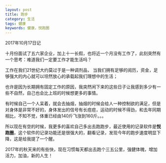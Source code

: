 ```yaml
---
layout: post
title: 跑步
category: 生活
tags: 健康
keywords: 健康，悦跑圈
---
```


2017年10月17日记

十月份面试了五六家企业，加上十一长假，也将近一个月没有工作了，此刻突然有一个思考：难道我们一定要工作才能生活吗？

工作在我们21世纪大约莫过于是一种调剂品， 当我们拥有足够的阅历，资金，足够强大的内心就可以坦然放心的承载起我们理想中的生活；

也许是因为长期拥有固定工作的原因，我突然闲下来的这些日子让我感到多少有一些不自然，自己也会比上班的时候想更多的事情。

有时候自己一个人呆着，就会去抽烟，抽烟的时候会给人一种控制欲的满足，但是对身体是非常不好的，身体发出的信号有长痘痘，运动的时候不得劲，和去年同期相比，不知不觉，体重已经由140斤飞涨到160斤。。。

所以现在有空的时候，我更多的喜欢自己多出去跑跑步，最近使用的记录软件是**悦跑圈**，这个软件的记录功能还是很强大的，翻看记录，发现今年的跑步速度明显下降，这是给我提了一个醒。

2017年的秋天来的有些快，现在习惯每天都出去跑个三五公里，强健体魄，增加活力，加油，新的人生！